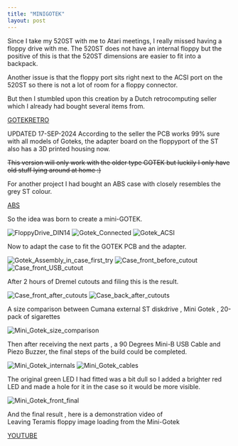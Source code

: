 ```yaml
---
title: "MINIGOTEK"
layout: post
---
```


Since I take my 520ST with me to Atari meetings, I really missed having a floppy drive with me. 
The 520ST does not have an internal floppy but the positive of this is 
that the 520ST dimensions are easier to fit into a backpack.

<!--more-->

Another issue is that the floppy port sits right next to the ACSI port on the 520ST so there is not a lot of room for a floppy connector.

But then I stumbled upon this creation by a Dutch retrocomputing seller which I already had bought several items from.

[GOTEKRETRO](https://www.gotek-retro.eu/atari-gotek-external-deluxe)

UPDATED 17-SEP-2024 According to the seller the PCB works
99% sure with all models of Goteks, the adapter board on the floppyport of the ST also has a 3D printed housing now.

~~This version will only work with the older type GOTEK but luckily I only have old stuff lying around at home :)~~

For another project I had bought an ABS case with closely resembles the grey ST colour.

[ABS](https://www.allekabel.de/p/gehause?p=1074481&lang=de-de)

So the idea was born to create a mini-GOTEK.

![FloppyDrive_DIN14](/assets/images/FloppyDrive_DIN14.JPG)
![Gotek_Connected](/assets/images/Gotek_Connected.JPG)
![Gotek_ACSI](/assets/images/Gotek_ACSI.JPG)

Now to adapt the case to fit the GOTEK PCB and the adapter.

![Gotek_Assembly_in_case_first_try](/assets/images/Gotek_Assembly_in_case_first_try.JPG)
![Case_front_before_cutout](/assets/images/Case_front_before_cutout.JPG)
![Case_front_USB_cutout](/assets/images/Case_front_USB_cutout.JPG)

After 2 hours of Dremel cutouts and filing this is the result.

![Case_front_after_cutouts](/assets/images/Case_front_after_cutouts.JPG)
![Case_back_after_cutouts](/assets/images/Case_back_after_cutouts.JPG)

A size comparison between
Cumana external ST diskdrive , Mini Gotek , 20-pack of sigarettes

![Mini_Gotek_size_comparison](/assets/images/Mini_Gotek_size_comparison.JPG)

Then after receiving the next parts , a 90 Degrees Mini-B USB Cable and  Piezo Buzzer, the final steps of the build could be completed.

![Mini_Gotek_internals](/assets/images/Mini_Gotek_internals.JPG)
![Mini_Gotek_cables](/assets/images/Mini_Gotek_cables.JPG)

The original green LED I had fitted was a bit dull so I added a brighter red LED and made a hole for it in the case so it would be more visible.

![Mini_Gotek_front_final](/assets/images/Mini_Gotek_front_final.JPG)

And the final result , here is a demonstration video of  
Leaving Teramis floppy image loading from the Mini-Gotek

[YOUTUBE](https://youtu.be/onH5blo1e4U)
